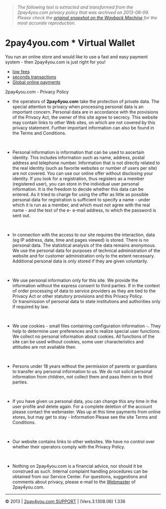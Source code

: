 > *The following text is extracted and transformed from the 2pay4you.com privacy policy that was archived on 2013-08-09. Please check the [original snapshot on the Wayback Machine](https://web.archive.org/web/20130809094139id_/https%3A//www.2pay4you.com/index.php%3Flng%3Den%26action%3Dprivat) for the most accurate reproduction.*

# 2pay4you.com * Virtual Wallet

You run an online store and would like to use a fast and easy payment system - then 2pay4you.com is just right for you!

  * [low fees](https://web.archive.org/web/20130809094139id_/https%3A//www.2pay4you.com/index.php?lng=en&action=gebuehren)
  * [seconds transactions](https://web.archive.org/web/20130809094139id_/https%3A//www.2pay4you.com/index.php?lng=en&action=paynow)
  * [Global online payments](https://web.archive.org/web/20130809094139id_/https%3A//www.2pay4you.com/index.php?lng=en&action=verfuegbar)



2pay4you.com - Privacy Policy 

* the operators of **2pay4you.com** take the protection of private data. The special attention to privacy when processing personal data is an important concern. Personal data are in accordance with the provisions of the Privacy Act, the owner of this site agree to secrecy. This website may contain links to other Web sites, on which are not covered by this privacy statement. Further important information can also be found in the Terms and Conditions.  

 
* Personal information is information that can be used to ascertain identity. This includes information such as name, address, postal address and telephone number. Information that is not directly related to the real identity (such as favorite websites or number of users per site) are not covered. You can use our online offer without disclosing your identity. If you look for a registration, thus registers as a member (registered user), you can store in the individual user personal information. It is the freedom to decide whether this data can be entered. As it tried to charge for using the offer as little as possible personal data for registration is sufficient to specify a name - under which it is run as a member, and which must not agree with the real name - and the text of the e- e-mail address, to which the password is sent out.  

 
* In connection with the access to our site requires the interaction, data (eg IP address, date, time and pages viewed) is stored. There is no personal data. The statistical analysis of the data remains anonymous. We use the personal data for purposes of technical administration of the website and for customer administration only to the extent necessary. Additional personal data is only stored if they are given voluntarily.  

 
* We use personal information only for this site. We provide the information without the express consent to third parties. If in the context of order processing of data to service providers as they are tied to the Privacy Act or other statutory provisions and this Privacy Policy.  
Or transmission of personal data to state institutions and authorities only if required by law.  

 
* We use cookies - small files containing configuration information -. They help to determine user preferences and to realize special user functions. We collect no personal information about cookies. All functions of the site can be used without cookies, some user characteristics and attitudes are not available then.  

 
* Persons under 18 years without the permission of parents or guardians to transfer any personal information to us. We do not solicit personal information from children, not collect them and pass them on to third parties.  

 
* If you have given us personal data, you can change this any time in the user profile and delete again. For a complete deletion of the account please contact the webmaster. Was up at this time payments from online stores, but may get to stay - Information Please see the site Terms and Conditions.  

 
* Our website contains links to other websites. We have no control over whether their operators comply with the Privacy Policy.  

 
* Nothing on 2pay4you.com is a financial advice, nor should it be construed as such. Internal complaint handling procedures can be obtained from our Service Center. For questions, suggestions and comments about privacy, please e-mail to the [Webmaster](https://web.archive.org/index.php?lng=en&action=kontakt) of 2pay4you.com.

  


* * *

© 2013 | [ 2pay4you.com SUPPORT](mailto://service@2pay4you.com) | (Vers.3.1308.06) 1.336  

